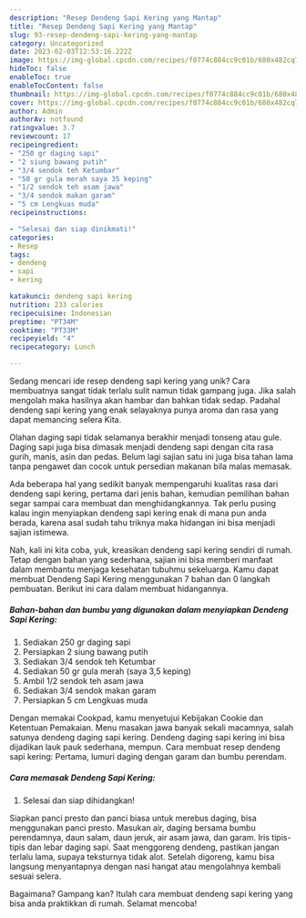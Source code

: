 ```yaml
---
description: "Resep Dendeng Sapi Kering yang Mantap"
title: "Resep Dendeng Sapi Kering yang Mantap"
slug: 93-resep-dendeng-sapi-kering-yang-mantap
category: Uncategorized
date: 2023-02-03T12:53:16.222Z
image: https://img-global.cpcdn.com/recipes/f0774c884cc9c01b/680x482cq70/dendeng-sapi-kering-foto-resep-utama.jpg
hideToc: false
enableToc: true
enableTocContent: false
thumbnail: https://img-global.cpcdn.com/recipes/f0774c884cc9c01b/680x482cq70/dendeng-sapi-kering-foto-resep-utama.jpg
cover: https://img-global.cpcdn.com/recipes/f0774c884cc9c01b/680x482cq70/dendeng-sapi-kering-foto-resep-utama.jpg
author: Admin
authorAv: notfound
ratingvalue: 3.7
reviewcount: 17
recipeingredient:
- "250 gr daging sapi"
- "2 siung bawang putih"
- "3/4 sendok teh Ketumbar"
- "50 gr gula merah saya 35 keping"
- "1/2 sendok teh asam jawa"
- "3/4 sendok makan garam"
- "5 cm Lengkuas muda"
recipeinstructions:

- "Selesai dan siap dinikmati!"
categories:
- Resep
tags:
- dendeng
- sapi
- kering

katakunci: dendeng sapi kering 
nutrition: 233 calories
recipecuisine: Indonesian
preptime: "PT34M"
cooktime: "PT33M"
recipeyield: "4"
recipecategory: Lunch

---
```





Sedang mencari ide resep dendeng sapi kering yang unik? Cara membuatnya sangat tidak terlalu sulit namun tidak gampang juga. Jika salah mengolah maka hasilnya akan hambar dan bahkan tidak sedap. Padahal dendeng sapi kering yang enak selayaknya punya aroma dan rasa yang dapat memancing selera Kita.





Olahan daging sapi tidak selamanya berakhir menjadi tonseng atau gule. Daging sapi juga bisa dimasak menjadi dendeng sapi dengan cita rasa gurih, manis, asin dan pedas. Belum lagi sajian satu ini juga bisa tahan lama tanpa pengawet dan cocok untuk persedian makanan bila malas memasak.

Ada beberapa hal yang sedikit banyak mempengaruhi kualitas rasa dari dendeng sapi kering, pertama dari jenis bahan, kemudian pemilihan bahan segar sampai cara membuat dan menghidangkannya. Tak perlu pusing kalau ingin menyiapkan dendeng sapi kering enak di mana pun anda berada, karena asal sudah tahu triknya maka hidangan ini bisa menjadi sajian istimewa.






Nah, kali ini kita coba, yuk, kreasikan dendeng sapi kering sendiri di rumah. Tetap dengan bahan yang sederhana, sajian ini bisa memberi manfaat dalam membantu menjaga kesehatan tubuhmu sekeluarga. Kamu dapat membuat Dendeng Sapi Kering menggunakan 7 bahan dan 0 langkah pembuatan. Berikut ini cara dalam membuat hidangannya.

<!--inarticleads1-->

##### Bahan-bahan dan bumbu yang digunakan dalam menyiapkan Dendeng Sapi Kering:

1. Sediakan 250 gr daging sapi
1. Persiapkan 2 siung bawang putih
1. Sediakan 3/4 sendok teh Ketumbar
1. Sediakan 50 gr gula merah (saya 3,5 keping)
1. Ambil 1/2 sendok teh asam jawa
1. Sediakan 3/4 sendok makan garam
1. Persiapkan 5 cm Lengkuas muda


Dengan memakai Cookpad, kamu menyetujui Kebijakan Cookie dan Ketentuan Pemakaian. Menu masakan jawa banyak sekali macamnya, salah satunya dendeng daging sapi kering. Dendeng daging sapi kering ini bisa dijadikan lauk pauk sederhana, mempun. Cara membuat resep dendeng sapi kering: Pertama, lumuri daging dengan garam dan bumbu perendam. 

<!--inarticleads2-->

##### Cara memasak Dendeng Sapi Kering:


1. Selesai dan siap dihidangkan!

Siapkan panci presto dan panci biasa untuk merebus daging, bisa menggunakan panci presto. Masukan air, daging bersama bumbu perendamnya, daun salam, daun jeruk, air asam jawa, dan garam. Iris tipis-tipis dan lebar daging sapi. Saat menggoreng dendeng, pastikan jangan terlalu lama, supaya teksturnya tidak alot. Setelah digoreng, kamu bisa langsung menyantapnya dengan nasi hangat atau mengolahnya kembali sesuai selera. 

Bagaimana? Gampang kan? Itulah cara membuat dendeng sapi kering yang bisa anda praktikkan di rumah. Selamat mencoba!
